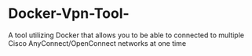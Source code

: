 # Docker-Vpn-Tool-
A tool utilizing Docker that allows you to be able to connected to multiple Cisco AnyConnect/OpenConnect networks at one time
